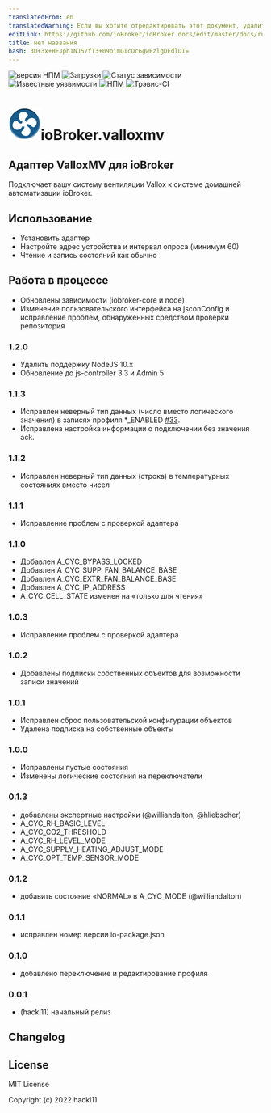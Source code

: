 ```yaml
---
translatedFrom: en
translatedWarning: Если вы хотите отредактировать этот документ, удалите поле «translationFrom», в противном случае этот документ будет снова автоматически переведен
editLink: https://github.com/ioBroker/ioBroker.docs/edit/master/docs/ru/adapterref/iobroker.valloxmv/README.md
title: нет названия
hash: 3D+3x+HEJph1NJ57fT3+09oimGIcDc6gwEzlgDEdlDI=
---
```

![версия НПМ](http://img.shields.io/npm/v/iobroker.valloxmv.svg)
![Загрузки](https://img.shields.io/npm/dm/iobroker.valloxmv.svg)
![Статус зависимости](https://img.shields.io/david/hacki11/iobroker.valloxmv.svg)
![Известные уязвимости](https://snyk.io/test/github/hacki11/ioBroker.valloxmv/badge.svg)
![НПМ](https://nodei.co/npm/iobroker.valloxmv.png?downloads=true)
![Трэвис-CI](http://img.shields.io/travis/hacki11/ioBroker.valloxmv/master.svg)

<h1><img src="admin/valloxmv.png" width="64"/>ioBroker.valloxmv</h1>

## Адаптер ValloxMV для ioBroker
Подключает вашу систему вентиляции Vallox к системе домашней автоматизации ioBroker.

## Использование
* Установить адаптер
* Настройте адрес устройства и интервал опроса (минимум 60)
* Чтение и запись состояний как обычно

## Работа в процессе
* Обновлены зависимости (iobroker-core и node)
* Изменение пользовательского интерфейса на jsconConfig и исправление проблем, обнаруженных средством проверки репозитория

### 1.2.0
* Удалить поддержку NodeJS 10.x
* Обновление до js-controller 3.3 и Admin 5

### 1.1.3
* Исправлен неверный тип данных (число вместо логического значения) в записях профиля *_ENABLED [#33](https://github.com/hacki11/ioBroker.valloxmv/issues/33).
* Исправлена настройка информации о подключении без значения ack.

### 1.1.2
* Исправлен неверный тип данных (строка) в температурных состояниях вместо чисел

### 1.1.1
* Исправление проблем с проверкой адаптера

### 1.1.0
* Добавлен A_CYC_BYPASS_LOCKED
* Добавлен A_CYC_SUPP_FAN_BALANCE_BASE
* Добавлен A_CYC_EXTR_FAN_BALANCE_BASE
* Добавлен A_CYC_IP_ADDRESS
* A_CYC_CELL_STATE изменен на «только для чтения»

### 1.0.3
* Исправление проблем с проверкой адаптера

### 1.0.2
* Добавлены подписки собственных объектов для возможности записи значений

### 1.0.1
* Исправлен сброс пользовательской конфигурации объектов
* Удалена подписка на собственные объекты

### 1.0.0
* Исправлены пустые состояния
* Изменены логические состояния на переключатели

### 0.1.3
* добавлены экспертные настройки (@williandalton, @hliebscher)
* A_CYC_RH_BASIC_LEVEL
* A_CYC_CO2_THRESHOLD
* A_CYC_RH_LEVEL_MODE
* A_CYC_SUPPLY_HEATING_ADJUST_MODE
* A_CYC_OPT_TEMP_SENSOR_MODE

### 0.1.2
* добавить состояние «NORMAL» в A_CYC_MODE (@williandalton)

### 0.1.1
* исправлен номер версии io-package.json

### 0.1.0
* добавлено переключение и редактирование профиля

### 0.0.1
* (hacki11) начальный релиз

## Changelog

## License
MIT License

Copyright (c) 2022 hacki11